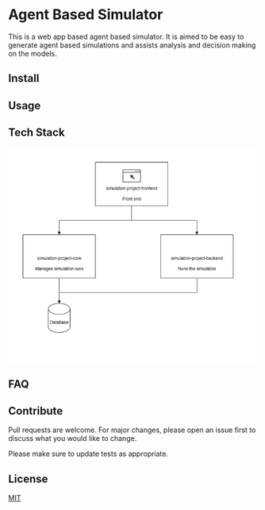 # Agent Based Simulator

This is a web app based agent based simulator. It is aimed to be easy to generate agent based simulations and assists analysis and decision making on the models. 

## Install


## Usage


## Tech Stack

![Architecture](frontend/public/docs/Summary%20Architecture.png)

## FAQ


## Contribute

Pull requests are welcome. For major changes, please open an issue first to discuss what you would like to change.

Please make sure to update tests as appropriate.

## License
[MIT](https://choosealicense.com/licenses/mit/)

